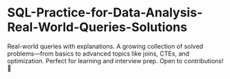 # SQL-Practice-for-Data-Analysis-Real-World-Queries-Solutions
Real-world queries with explanations. A growing collection of solved problems—from basics to advanced topics like joins, CTEs, and optimization. Perfect for learning and interview prep. Open to contributions! 🚀

